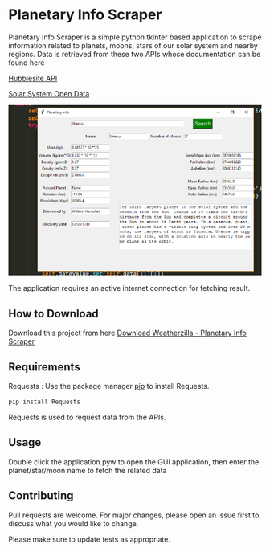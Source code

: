 # Planetary Info Scraper

Planetary Info Scraper is a simple python tkinter based application to scrape information related to planets, moons, stars of our solar system and nearby regions. Data is retrieved from these two APIs whose documentation can be found here

[Hubblesite API](http://hubblesite.org/api/documentation)

[Solar System Open Data](https://api.le-systeme-solaire.net/)

![Alt text](app.png?raw=true "Planetary Info Scraper")

The application requires an active internet connection for fetching result.

## How to Download

Download this project from here [Download Weatherzilla - Planetary Info Scraper](https://downgit.github.io/#/home?url=https://github.com/pyGuru123/Tkinter-Applications/tree/master/Planetary%20Info)

## Requirements

Requests : Use the package manager [pip](https://pip.pypa.io/en/stable/) to install Requests.

```bash
pip install Requests
```

Requests is used to request data from the APIs.

## Usage

Double click the application.pyw to open the GUI application, then enter the planet/star/moon name to fetch the related data


## Contributing
Pull requests are welcome. For major changes, please open an issue first to discuss what you would like to change.

Please make sure to update tests as appropriate.
